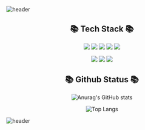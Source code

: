 
  ![header](https://capsule-render.vercel.app/api?type=waving&color=gradient&height=300&text=Joyanggi%20Dev&fontSize=90)

<div align="center">
  <div>
    <h2 align="center">📚 Tech Stack 📚</h2>
    <img src="https://img.shields.io/badge/Java-007396?style=flat-square&logo=Java&logoColor=white"/>
    <img src="https://img.shields.io/badge/Spring-6DB33F?style=flat-square&logo=Spring&logoColor=white">
    <img src="https://img.shields.io/badge/SpringBoot-6DB33F?style=flat-square&logo=SpringBoot&logoColor=white">
    <img src="https://img.shields.io/badge/Oracle-F80000?style=flat-square&logo=Oracle&logoColor=white">
    <img src="https://img.shields.io/badge/MySQL-4479A1?style=flat-square&logo=MySQL&logoColor=white">
    <p></p>
    <img src="https://img.shields.io/badge/HTML5-E34F26?style=flat-square&logo=HTML5&logoColor=white"/>
    <img src="https://img.shields.io/badge/CSS3-1572B6?style=flat-square&logo=CSS3&logoColor=white"/>
    <img src="https://img.shields.io/badge/JavaScript-F7DF1E?style=flat-square&logo=JavaScript&logoColor=white"/>
  </div>
</div>
<p></p>
<h2 align="center">📚 Github Status 📚</h2>
<p></p>
<div align="center">
  
![Anurag's GitHub stats](https://github-readme-stats.vercel.app/api?username=Joyanggi&show_icons=true&theme=tokyonight)

![Top Langs](https://github-readme-stats.vercel.app/api/top-langs/?username=Joyanggi&langs_count=8&theme=tokyonight)
  
</div>





![header](https://capsule-render.vercel.app/api?type=waving&color=gradient&height=100&section=footer&fontSize=90)

